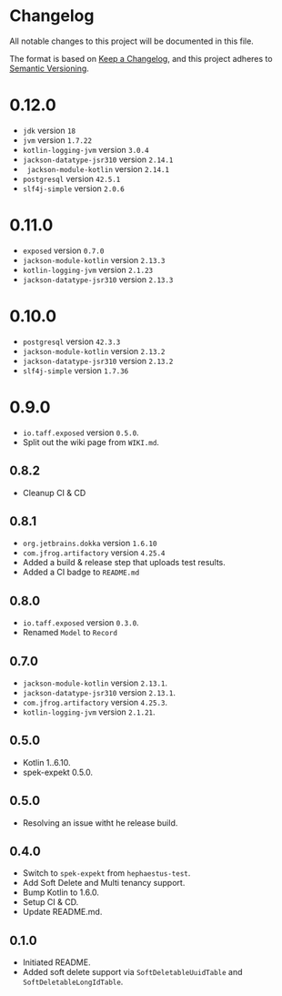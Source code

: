 # Changelog

All notable changes to this project will be documented in this file.

The format is based on [Keep a Changelog](https://keepachangelog.com/en/1.0.0/),
and this project adheres to [Semantic Versioning](https://semver.org/spec/v2.0.0.html).

# 0.12.0

- `jdk` version `18`
- `jvm` version `1.7.22`
- `kotlin-logging-jvm` version `3.0.4`
- `jackson-datatype-jsr310` version `2.14.1`
- ` jackson-module-kotlin` version `2.14.1`
- `postgresql` version `42.5.1`
- `slf4j-simple` version `2.0.6`

# 0.11.0
- `exposed` version `0.7.0`
- `jackson-module-kotlin` version `2.13.3`
- `kotlin-logging-jvm` version `2.1.23`
- `jackson-datatype-jsr310` version `2.13.3`

# 0.10.0
- `postgresql` version `42.3.3`
- `jackson-module-kotlin` version `2.13.2`
- `jackson-datatype-jsr310` version `2.13.2`
- `slf4j-simple` version `1.7.36`

# 0.9.0
- `io.taff.exposed` version `0.5.0`.
- Split out the wiki page from `WIKI.md`.

## 0.8.2
- Cleanup CI & CD

## 0.8.1
- `org.jetbrains.dokka` version `1.6.10`
- `com.jfrog.artifactory` version `4.25.4`
- Added a build & release step that uploads test results.
- Added a CI badge to `README.md`

## 0.8.0
- `io.taff.exposed` version `0.3.0`.
- Renamed `Model` to `Record`

## 0.7.0
- `jackson-module-kotlin` version `2.13.1`.
- `jackson-datatype-jsr310` version `2.13.1`.
- `com.jfrog.artifactory` version `4.25.3`.
- `kotlin-logging-jvm` version `2.1.21`.

## 0.5.0

- Kotlin 1..6.10.
- spek-expekt 0.5.0.

## 0.5.0

- Resolving an issue witht he release build.

## 0.4.0
- Switch to `spek-expekt` from `hephaestus-test`.
- Add Soft Delete and Multi tenancy support.
- Bump Kotlin to 1.6.0.
- Setup CI & CD.
- Update README.md.

## 0.1.0

- Initiated README.
- Added soft delete support via `SoftDeletableUuidTable` and `SoftDeletableLongIdTable`.
